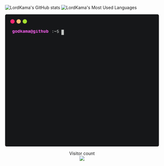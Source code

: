 ![LordKama's GitHub stats](https://github-readme-stats.vercel.app/api?username=godkama&show_icons=true&theme=merko)
![LordKama's Most Used Languages](https://github-readme-stats.vercel.app/api/top-langs/?username=godkama&layout=compact&langs_count=16&theme=react)



<p align='center'>
  <img align="center" src="./github_stats.svg">
</p>
<p align="center"> 
  Visitor count<br>
  <img src="https://profile-counter.glitch.me/LordKamaYT/count.svg" />
</p>


